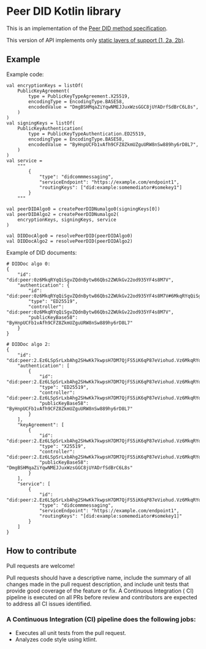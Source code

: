# Peer DID Kotlin library

This is an implementation of the [Peer DID method specification](https://identity.foundation/peer-did-method-spec/).

This version of API implements
only [static layers of support (1, 2a, 2b)](https://identity.foundation/peer-did-method-spec/#layers-of-support).

## Example

Example code:

    val encryptionKeys = listOf(
        PublicKeyAgreement(
            type = PublicKeyTypeAgreement.X25519,
            encodingType = EncodingType.BASE58,
            encodedValue = "DmgBSHMqaZiYqwNMEJJuxWzsGGC8jUYADrfSdBrC6L8s",
        )
    )
    val signingKeys = listOf(
        PublicKeyAuthentication(
            type = PublicKeyTypeAuthentication.ED25519,
            encodingType = EncodingType.BASE58,
            encodedValue = "ByHnpUCFb1vAfh9CFZ8ZkmUZguURW8nSw889hy6rD8L7",
        )
    )
    val service = 
        """
            {
                "type": "didcommmessaging",
                "serviceEndpoint": "https://example.com/endpoint1",
                "routingKeys": ["did:example:somemediator#somekey1"]
            }
        """

    val peerDIDAlgo0 = createPeerDIDNumalgo0(signingKeys[0])
    val peerDIDAlgo2 = createPeerDIDNumalgo2(
        encryptionKeys, signingKeys, service
    )

    val DIDDocAlgo0 = resolvePeerDID(peerDIDAlgo0)
    val DIDDocAlgo2 = resolvePeerDID(peerDIDAlgo2)

Example of DID documents:

    # DIDDoc algo 0:
    {
        "id": "did:peer:0z6MkqRYqQiSgvZQdnBytw86Qbs2ZWUkGv22od935YF4s8M7V",
        "authentication": {
            "id": "did:peer:0z6MkqRYqQiSgvZQdnBytw86Qbs2ZWUkGv22od935YF4s8M7V#6MkqRYqQiSgvZQdnBytw86Qbs2ZWUkGv22od935YF4s8M7V",
            "type": "ED25519",
            "controller": "did:peer:0z6MkqRYqQiSgvZQdnBytw86Qbs2ZWUkGv22od935YF4s8M7V",
            "publicKeyBase58": "ByHnpUCFb1vAfh9CFZ8ZkmUZguURW8nSw889hy6rD8L7"
        }
    }

    # DIDDoc algo 2:
    {
        "id": "did:peer:2.Ez6LSpSrLxbAhg2SHwKk7kwpsH7DM7QjFS5iK6qP87eViohud.Vz6MkqRYqQiSgvZQdnBytw86Qbs2ZWUkGv22od935YF4s8M7V.SeyJ0IjoiZG0iLCJzIjoiaHR0cHM6Ly9leGFtcGxlLmNvbS9lbmRwb2ludDEiLCJyIjpbImRpZDpleGFtcGxlOnNvbWVtZWRpYXRvciNzb21la2V5MSJdfQ==",
        "authentication": [
            {
                "id": "did:peer:2.Ez6LSpSrLxbAhg2SHwKk7kwpsH7DM7QjFS5iK6qP87eViohud.Vz6MkqRYqQiSgvZQdnBytw86Qbs2ZWUkGv22od935YF4s8M7V.SeyJ0IjoiZG0iLCJzIjoiaHR0cHM6Ly9leGFtcGxlLmNvbS9lbmRwb2ludDEiLCJyIjpbImRpZDpleGFtcGxlOnNvbWVtZWRpYXRvciNzb21la2V5MSJdfQ==#6MkqRYqQiSgvZQdnBytw86Qbs2ZWUkGv22od935YF4s8M7V",
                "type": "ED25519",
                "controller": "did:peer:2.Ez6LSpSrLxbAhg2SHwKk7kwpsH7DM7QjFS5iK6qP87eViohud.Vz6MkqRYqQiSgvZQdnBytw86Qbs2ZWUkGv22od935YF4s8M7V.SeyJ0IjoiZG0iLCJzIjoiaHR0cHM6Ly9leGFtcGxlLmNvbS9lbmRwb2ludDEiLCJyIjpbImRpZDpleGFtcGxlOnNvbWVtZWRpYXRvciNzb21la2V5MSJdfQ==",
                "publicKeyBase58": "ByHnpUCFb1vAfh9CFZ8ZkmUZguURW8nSw889hy6rD8L7"
            }
        ],
        "keyAgreement": [
            {
                "id": "did:peer:2.Ez6LSpSrLxbAhg2SHwKk7kwpsH7DM7QjFS5iK6qP87eViohud.Vz6MkqRYqQiSgvZQdnBytw86Qbs2ZWUkGv22od935YF4s8M7V.SeyJ0IjoiZG0iLCJzIjoiaHR0cHM6Ly9leGFtcGxlLmNvbS9lbmRwb2ludDEiLCJyIjpbImRpZDpleGFtcGxlOnNvbWVtZWRpYXRvciNzb21la2V5MSJdfQ==#6LSpSrLxbAhg2SHwKk7kwpsH7DM7QjFS5iK6qP87eViohud",
                "type": "X25519",
                "controller": "did:peer:2.Ez6LSpSrLxbAhg2SHwKk7kwpsH7DM7QjFS5iK6qP87eViohud.Vz6MkqRYqQiSgvZQdnBytw86Qbs2ZWUkGv22od935YF4s8M7V.SeyJ0IjoiZG0iLCJzIjoiaHR0cHM6Ly9leGFtcGxlLmNvbS9lbmRwb2ludDEiLCJyIjpbImRpZDpleGFtcGxlOnNvbWVtZWRpYXRvciNzb21la2V5MSJdfQ==",
                "publicKeyBase58": "DmgBSHMqaZiYqwNMEJJuxWzsGGC8jUYADrfSdBrC6L8s"
            }
        ],
        "service": [
            {
                "id": "did:peer:2.Ez6LSpSrLxbAhg2SHwKk7kwpsH7DM7QjFS5iK6qP87eViohud.Vz6MkqRYqQiSgvZQdnBytw86Qbs2ZWUkGv22od935YF4s8M7V.SeyJ0IjoiZG0iLCJzIjoiaHR0cHM6Ly9leGFtcGxlLmNvbS9lbmRwb2ludDEiLCJyIjpbImRpZDpleGFtcGxlOnNvbWVtZWRpYXRvciNzb21la2V5MSJdfQ==#didcommmessaging#0",
                "type": "didcommmessaging",
                "serviceEndpoint": "https://example.com/endpoint1",
                "routingKeys": "[did:example:somemediator#somekey1]"
            }
        ]
    }

## How to contribute

Pull requests are welcome!

Pull requests should have a descriptive name, include the summary of all changes made in the pull
request description, and include unit tests that provide good coverage of the feature or fix. A Continuous Integration (
CI)
pipeline is executed on all PRs before review and contributors are expected to address all CI issues identified.

### A Continuous Integration (CI) pipeline does the following jobs:

- Executes all unit tests from the pull request.
- Analyzes code style using ktlint.